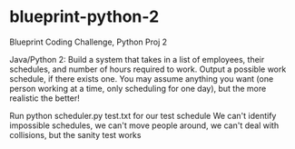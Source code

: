 blueprint-python-2
==================

Blueprint Coding Challenge, Python Proj 2

Java/Python 2: Build a system that takes in a list of employees, their schedules, and number of hours required to work. Output a possible work schedule, if there exists one. You may assume anything you want (one person working at a time, only scheduling for one day), but the more realistic the better!

Run python scheduler.py test.txt for our test schedule
We can't identify impossible schedules, we can't move people around, we can't deal with collisions, but the sanity test works